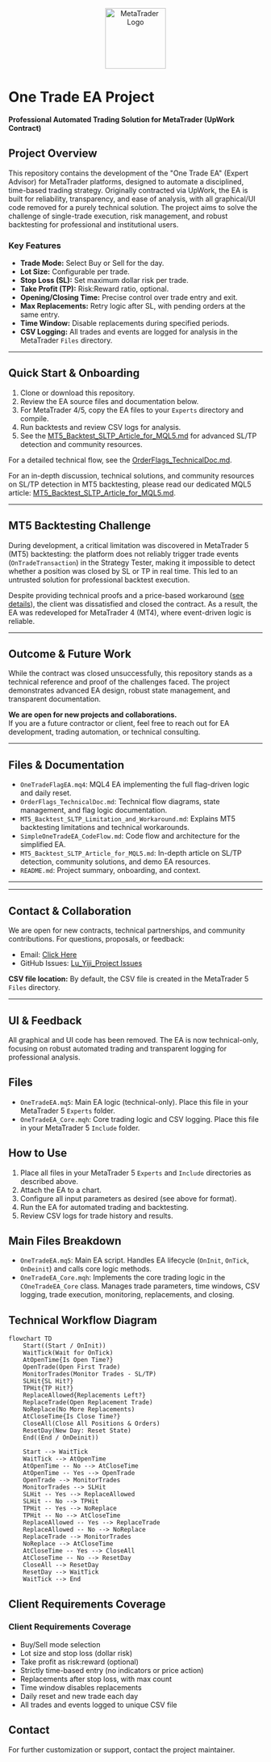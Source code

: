 


<p align="center">
  <img src="https://c.mql5.com/i/docs/background_docs.png" alt="MetaTrader Logo" width="120" />
</p>

# One Trade EA Project
**Professional Automated Trading Solution for MetaTrader (UpWork Contract)**



## Project Overview

This repository contains the development of the "One Trade EA" (Expert Advisor) for MetaTrader platforms, designed to automate a disciplined, time-based trading strategy. Originally contracted via UpWork, the EA is built for reliability, transparency, and ease of analysis, with all graphical/UI code removed for a purely technical solution. The project aims to solve the challenge of single-trade execution, risk management, and robust backtesting for professional and institutional users.



### Key Features

- **Trade Mode:** Select Buy or Sell for the day.
- **Lot Size:** Configurable per trade.
- **Stop Loss (SL):** Set maximum dollar risk per trade.
- **Take Profit (TP):** Risk:Reward ratio, optional.
- **Opening/Closing Time:** Precise control over trade entry and exit.
- **Max Replacements:** Retry logic after SL, with pending orders at the same entry.
- **Time Window:** Disable replacements during specified periods.
- **CSV Logging:** All trades and events are logged for analysis in the MetaTrader `Files` directory.




---

## Quick Start & Onboarding

1. Clone or download this repository.
2. Review the EA source files and documentation below.
3. For MetaTrader 4/5, copy the EA files to your `Experts` directory and compile.
4. Run backtests and review CSV logs for analysis.
5. See the [MT5_Backtest_SLTP_Article_for_MQL5.md](./MT5_Backtest_SLTP_Article_for_MQL5.md) for advanced SL/TP detection and community resources.

For a detailed technical flow, see the [OrderFlags_TechnicalDoc.md](./OrderFlags_TechnicalDoc.md).

For an in-depth discussion, technical solutions, and community resources on SL/TP detection in MT5 backtesting, please read our dedicated MQL5 article: [MT5_Backtest_SLTP_Article_for_MQL5.md](./MT5_Backtest_SLTP_Article_for_MQL5.md).

---

## MT5 Backtesting Challenge

During development, a critical limitation was discovered in MetaTrader 5 (MT5) backtesting: the platform does not reliably trigger trade events (`OnTradeTransaction`) in the Strategy Tester, making it impossible to detect whether a position was closed by SL or TP in real time. This led to an untrusted solution for professional backtest execution.

Despite providing technical proofs and a price-based workaround ([see details](./MT5_Backtest_SLTP_Limitation_and_Workaround.md)), the client was dissatisfied and closed the contract. As a result, the EA was redeveloped for MetaTrader 4 (MT4), where event-driven logic is reliable.

---

## Outcome & Future Work

While the contract was closed unsuccessfully, this repository stands as a technical reference and proof of the challenges faced. The project demonstrates advanced EA design, robust state management, and transparent documentation.

**We are open for new projects and collaborations.**  
If you are a future contractor or client, feel free to reach out for EA development, trading automation, or technical consulting.

---


## Files & Documentation

- `OneTradeFlagEA.mq4`: MQL4 EA implementing the full flag-driven logic and daily reset.
- `OrderFlags_TechnicalDoc.md`: Technical flow diagrams, state management, and flag logic documentation.
- `MT5_Backtest_SLTP_Limitation_and_Workaround.md`: Explains MT5 backtesting limitations and technical workarounds.
- `SimpleOneTradeEA_CodeFlow.md`: Code flow and architecture for the simplified EA.
- `MT5_Backtest_SLTP_Article_for_MQL5.md`: In-depth article on SL/TP detection, community solutions, and demo EA resources.
- `README.md`: Project summary, onboarding, and context.


---


---

## Contact & Collaboration

We are open for new contracts, technical partnerships, and community contributions. For questions, proposals, or feedback:

- Email: [Click Here](mhkaaniche@gmail.com)
- GitHub Issues: [Lu_Yiji_Project Issues](https://github.com/MHKAANICHE/Lu_Yiji_Project/issues)

**CSV file location:** By default, the CSV file is created in the MetaTrader 5 `Files` directory.




---

## UI & Feedback

All graphical and UI code has been removed. The EA is now technical-only, focusing on robust automated trading and transparent logging for professional analysis.


## Files

- `OneTradeEA.mq5`: Main EA logic (technical-only). Place this file in your MetaTrader 5 `Experts` folder.
- `OneTradeEA_Core.mqh`: Core trading logic and CSV logging. Place this file in your MetaTrader 5 `Include` folder.



## How to Use

1. Place all files in your MetaTrader 5 `Experts` and `Include` directories as described above.
2. Attach the EA to a chart.
3. Configure all input parameters as desired (see above for format).
4. Run the EA for automated trading and backtesting.
5. Review CSV logs for trade history and results.


## Main Files Breakdown

- `OneTradeEA.mq5`: Main EA script. Handles EA lifecycle (`OnInit`, `OnTick`, `OnDeinit`) and calls core logic methods.
- `OneTradeEA_Core.mqh`: Implements the core trading logic in the `COneTradeEA_Core` class. Manages trade parameters, time windows, CSV logging, trade execution, monitoring, replacements, and closing.


## Technical Workflow Diagram

```mermaid
flowchart TD
    Start((Start / OnInit))
    WaitTick(Wait for OnTick)
    AtOpenTime{Is Open Time?}
    OpenTrade(Open First Trade)
    MonitorTrades(Monitor Trades - SL/TP)
    SLHit{SL Hit?}
    TPHit{TP Hit?}
    ReplaceAllowed{Replacements Left?}
    ReplaceTrade(Open Replacement Trade)
    NoReplace(No More Replacements)
    AtCloseTime{Is Close Time?}
    CloseAll(Close All Positions & Orders)
    ResetDay(New Day: Reset State)
    End((End / OnDeinit))

    Start --> WaitTick
    WaitTick --> AtOpenTime
    AtOpenTime -- No --> AtCloseTime
    AtOpenTime -- Yes --> OpenTrade
    OpenTrade --> MonitorTrades
    MonitorTrades --> SLHit
    SLHit -- Yes --> ReplaceAllowed
    SLHit -- No --> TPHit
    TPHit -- Yes --> NoReplace
    TPHit -- No --> AtCloseTime
    ReplaceAllowed -- Yes --> ReplaceTrade
    ReplaceAllowed -- No --> NoReplace
    ReplaceTrade --> MonitorTrades
    NoReplace --> AtCloseTime
    AtCloseTime -- Yes --> CloseAll
    AtCloseTime -- No --> ResetDay
    CloseAll --> ResetDay
    ResetDay --> WaitTick
    WaitTick --> End
```


## Client Requirements Coverage


### Client Requirements Coverage

- Buy/Sell mode selection
- Lot size and stop loss (dollar risk)
- Take profit as risk:reward (optional)
- Strictly time-based entry (no indicators or price action)
- Replacements after stop loss, with max count
- Time window disables replacements
- Daily reset and new trade each day
- All trades and events logged to unique CSV file



## Contact

For further customization or support, contact the project maintainer.